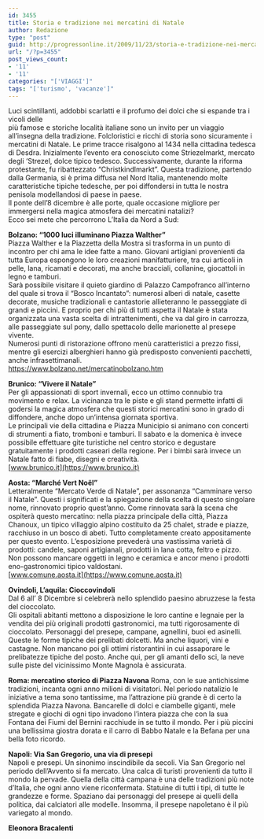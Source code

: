 ```yaml
---
id: 3455
title: Storia e tradizione nei mercatini di Natale
author: Redazione
type: "post"
guid: http://progressonline.it/2009/11/23/storia-e-tradizione-nei-mercatini-di-natale/
url: "/?p=3455"
post_views_count:
- '11'
- '11'
categories: "['VIAGGI']"
tags: "['turismo', 'vacanze']"
---
```


Luci scintillanti, addobbi scarlatti e il profumo dei dolci che si espande tra i vicoli delle   
più famose e storiche località italiane sono un invito per un viaggio all’insegna della tradizione. Folcloristici e ricchi di storia sono sicuramente i mercatini di Natale. Le prime tracce risalgono al 1434 nella cittadina tedesca di Desdra. Inizialmente l’evento era conosciuto come Striezelmarkt, mercato degli ‘Strezel, dolce tipico tedesco. Successivamente, durante la riforma protestante, fu ribattezzato “Christkindlmarkt”. Questa tradizione, partendo dalla Germania, si è prima diffusa nel Nord Italia, mantenendo molte caratteristiche tipiche tedesche, per poi diffondersi in tutta le nostra penisola modellandosi di paese in paese.  
Il ponte dell’8 dicembre è alle porte, quale occasione migliore per immergersi nella magica atmosfera dei mercatini natalizi?  
Ecco sei mete che percorrono L’Italia da Nord a Sud:

**Bolzano: “1000 luci illuminano Piazza Walther”**  
Piazza Walther e la Piazzetta della Mostra si trasforma in un punto di incontro per chi ama le idee fatte a mano. Giovani artigiani provenienti da tutta Europa espongono le loro creazioni manifatturiere, tra cui articoli in pelle, lana, ricamati e decorati, ma anche bracciali, collanine, giocattoli in legno e tamburi.  
Sarà possibile visitare il quieto giardino di Palazzo Campofranco all’interno del quale si trova il “Bosco Incantato”: numerosi alberi di natale, casette decorate, musiche tradizionali e cantastorie allieteranno le passeggiate di grandi e piccini. E proprio per chi più di tutti aspetta il Natale è stata organizzata una vasta scelta di intrattenimenti, che va dal giro in carrozza, alle passeggiate sul pony, dallo spettacolo delle marionette al presepe vivente.  
Numerosi punti di ristorazione offrono menù caratteristici a prezzo fissi, mentre gli esercizi alberghieri hanno già predisposto convenienti pacchetti, anche infrasettimanali.  
<https://www.bolzano.net/mercatinobolzano.htm>

**Brunico: “Vivere il Natale”**  
Per gli appassionati di sport invernali, ecco un ottimo connubio tra movimento e relax. La vicinanza tra le piste e gli stand permette infatti di godersi la magica atmosfera che questi storici mercatini sono in grado di diffondere, anche dopo un’intensa giornata sportiva.  
Le principali vie della cittadina e Piazza Municipio si animano con concerti di strumenti a fiato, tromboni e tamburi. Il sabato e la domenica è invece possibile effettuare gite turistiche nel centro storico e degustare gratuitamente i prodotti caseari della regione. Per i bimbi sarà invece un Natale fatto di fiabe, disegni e creatività.  
[www.brunico.it](https://www.brunico.it)

**Aosta: “Marché Vert Noël”**  
Letteralmente “Mercato Verde di Natale”, per assonanza “Camminare verso il Natale”. Questi i significati e la spiegazione della scelta di questo singolare nome, rinnovato proprio quest’anno. Come rinnovata sarà la scena che ospiterà questo mercatino: nella piazza principale della città, Piazza Chanoux, un tipico villaggio alpino costituito da 25 chalet, strade e piazze, racchiuso in un bosco di abeti. Tutto completamente creato appositamente per questo evento. L’esposizione prevederà una vastissima varietà di prodotti: candele, saponi artigianali, prodotti in lana cotta, feltro e pizzo. Non possono mancare oggetti in legno e ceramica e ancor meno i prodotti eno-gastronomici tipico valdostani.   
[www.comune.aosta.it](https://www.comune.aosta.it)

**Ovindoli, L’aquila: Cioccovindoli**  
Dal 6 all’ 8 Dicembre si celebrerà nello splendido paesino abruzzese la festa del cioccolato.  
Gli ospitali abitanti mettono a disposizione le loro cantine e legnaie per la vendita dei più originali prodotti gastronomici, ma tutti rigorosamente di cioccolato. Personaggi del presepe, campane, agnellini, buoi ed asinelli. Queste le forme tipiche dei prelibati dolcetti. Ma anche liquori, vini e castagne. Non mancano poi gli ottimi ristorantini in cui assaporare le prelibatezze tipiche del posto. Anche qui, per gli amanti dello sci, la neve sulle piste del vicinissimo Monte Magnola è assicurata.

**Roma: mercatino storico di Piazza Navona** Roma, con le sue antichissime tradizioni, incanta ogni anno milioni di visitatori. Nel periodo natalizio le iniziative a tema sono tantissime, ma l’attrazione più grande è di certo la splendida Piazza Navona. Bancarelle di dolci e ciambelle giganti, mele stregate e giochi di ogni tipo invadono l’intera piazza che con la sua Fontana dei Fiumi del Bernini racchiude in se tutto il mondo. Per i più piccini una bellissima giostra dorata e il carro di Babbo Natale e la Befana per una bella foto ricordo.

**Napoli: Via San Gregorio, una via di presepi**  
Napoli e presepi. Un sinonimo inscindibile da secoli. Via San Gregorio nel periodo dell’Avvento si fa mercato. Una calca di turisti provenienti da tutto il mondo la pervade. Quella della città campana è una delle tradizioni più note d’Italia, che ogni anno viene riconfermata. Statuine di tutti i tipi, di tutte le grandezze e forme. Spaziano dai personaggi del presepe ai quelli della politica, dai calciatori alle modelle. Insomma, il presepe napoletano è il più variegato al mondo.

**Eleonora Bracalenti**